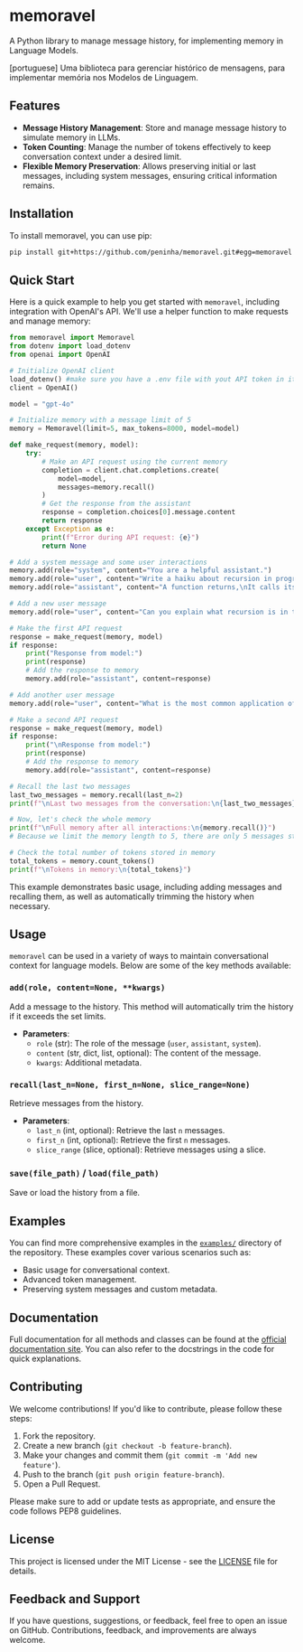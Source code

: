 # memoravel

A Python library to manage message history, for implementing memory in Language Models.

[portuguese] Uma biblioteca para gerenciar histórico de mensagens, para implementar memória nos Modelos de Linguagem.

## Features

- **Message History Management**: Store and manage message history to simulate memory in LLMs.
- **Token Counting**: Manage the number of tokens effectively to keep conversation context under a desired limit.
- **Flexible Memory Preservation**: Allows preserving initial or last messages, including system messages, ensuring critical information remains.

## Installation

To install memoravel, you can use pip:

```sh
pip install git+https://github.com/peninha/memoravel.git#egg=memoravel
```

## Quick Start

Here is a quick example to help you get started with `memoravel`, including integration with OpenAI's API. We'll use a helper function to make requests and manage memory:

```python
from memoravel import Memoravel
from dotenv import load_dotenv
from openai import OpenAI

# Initialize OpenAI client
load_dotenv() #make sure you have a .env file with yout API token in it: OPENAI_API_KEY="..."
client = OpenAI()

model = "gpt-4o"

# Initialize memory with a message limit of 5
memory = Memoravel(limit=5, max_tokens=8000, model=model)

def make_request(memory, model):
    try:
        # Make an API request using the current memory
        completion = client.chat.completions.create(
            model=model,
            messages=memory.recall()
        )
        # Get the response from the assistant
        response = completion.choices[0].message.content
        return response
    except Exception as e:
        print(f"Error during API request: {e}")
        return None

# Add a system message and some user interactions
memory.add(role="system", content="You are a helpful assistant.")
memory.add(role="user", content="Write a haiku about recursion in programming.")
memory.add(role="assistant", content="A function returns,\nIt calls itself once again,\nInfinite beauty.")

# Add a new user message
memory.add(role="user", content="Can you explain what recursion is in two sentences?")

# Make the first API request
response = make_request(memory, model)
if response:
    print("Response from model:")
    print(response)
    # Add the response to memory
    memory.add(role="assistant", content=response)

# Add another user message
memory.add(role="user", content="What is the most common application of recursion? Summarize it in two sentences.")

# Make a second API request
response = make_request(memory, model)
if response:
    print("\nResponse from model:")
    print(response)
    # Add the response to memory
    memory.add(role="assistant", content=response)

# Recall the last two messages
last_two_messages = memory.recall(last_n=2)
print(f"\nLast two messages from the conversation:\n{last_two_messages}")

# Now, let's check the whole memory
print(f"\nFull memory after all interactions:\n{memory.recall()}")
# Because we limit the memory length to 5, there are only 5 messages stored, and the system prompt is preserved among them.

# Check the total number of tokens stored in memory
total_tokens = memory.count_tokens()
print(f"\nTokens in memory:\n{total_tokens}")
```



This example demonstrates basic usage, including adding messages and recalling them, as well as automatically trimming the history when necessary.

## Usage

`memoravel` can be used in a variety of ways to maintain conversational context for language models. Below are some of the key methods available:

### `add(role, content=None, **kwargs)`

Add a message to the history. This method will automatically trim the history if it exceeds the set limits.

- **Parameters**:
  - `role` (str): The role of the message (`user`, `assistant`, `system`).
  - `content` (str, dict, list, optional): The content of the message.
  - `kwargs`: Additional metadata.

### `recall(last_n=None, first_n=None, slice_range=None)`

Retrieve messages from the history.

- **Parameters**:
  - `last_n` (int, optional): Retrieve the last `n` messages.
  - `first_n` (int, optional): Retrieve the first `n` messages.
  - `slice_range` (slice, optional): Retrieve messages using a slice.

### `save(file_path)` / `load(file_path)`

Save or load the history from a file.

## Examples

You can find more comprehensive examples in the [`examples/`](examples/) directory of the repository. These examples cover various scenarios such as:

- Basic usage for conversational context.
- Advanced token management.
- Preserving system messages and custom metadata.

## Documentation

Full documentation for all methods and classes can be found at the [official documentation site](https://memoravel.readthedocs.io/en/latest/memoravel.html#memoravel.Memoravel). You can also refer to the docstrings in the code for quick explanations.

## Contributing

We welcome contributions! If you'd like to contribute, please follow these steps:

1. Fork the repository.
2. Create a new branch (`git checkout -b feature-branch`).
3. Make your changes and commit them (`git commit -m 'Add new feature'`).
4. Push to the branch (`git push origin feature-branch`).
5. Open a Pull Request.

Please make sure to add or update tests as appropriate, and ensure the code follows PEP8 guidelines.

## License

This project is licensed under the MIT License - see the [LICENSE](LICENSE) file for details.

## Feedback and Support

If you have questions, suggestions, or feedback, feel free to open an issue on GitHub. Contributions, feedback, and improvements are always welcome.



